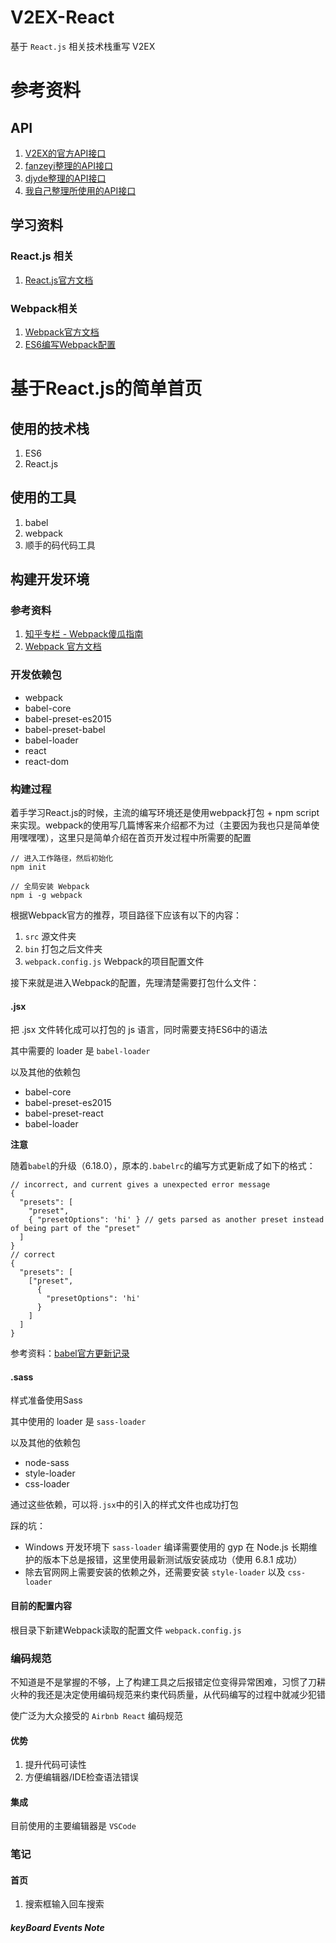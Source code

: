 # V2EX-React

基于 `React.js` 相关技术栈重写 V2EX

# 参考资料

## API

1. [V2EX的官方API接口](https://www.v2ex.com/p/7v9TEc53)
2. [fanzeyi整理的API接口](https://gist.github.com/fanzeyi/6951803)
3. [djyde整理的API接口](https://github.com/djyde/V2EX-API)
4. [我自己整理所使用的API接口]()

## 学习资料

### React.js 相关

1. [React.js官方文档](https://facebook.github.io/react/)

### Webpack相关

1. [Webpack官方文档](http://webpack.github.io/docs/)
2. [ES6编写Webpack配置](https://cnodejs.org/topic/56346ee43ef9ce60493b0c96)

# 基于React.js的简单首页

## 使用的技术栈

1. ES6 
2. React.js

## 使用的工具

1. babel
2. webpack
3. 顺手的码代码工具

## 构建开发环境

### 参考资料

1. [知乎专栏 - Webpack傻瓜指南](https://zhuanlan.zhihu.com/p/20522487?hmsr=toutiao.io&utm_medium=toutiao.io&utm_source=toutiao.io)
2. [Webpack 官方文档](http://webpack.github.io/docs/)

### 开发依赖包

- webpack
- babel-core
- babel-preset-es2015
- babel-preset-babel
- babel-loader
- react
- react-dom

### 构建过程

着手学习React.js的时候，主流的编写环境还是使用webpack打包 + npm script来实现。webpack的使用写几篇博客来介绍都不为过（主要因为我也只是简单使用嘿嘿嘿），这里只是简单介绍在首页开发过程中所需要的配置

```
// 进入工作路径，然后初始化
npm init

// 全局安装 Webpack
npm i -g webpack
```

根据Webpack官方的推荐，项目路径下应该有以下的内容：

1. `src` 源文件夹
2. `bin` 打包之后文件夹
3. `webpack.config.js` Webpack的项目配置文件

接下来就是进入Webpack的配置，先理清楚需要打包什么文件：

#### .jsx

把 .jsx 文件转化成可以打包的 js 语言，同时需要支持ES6中的语法

其中需要的 loader 是 `babel-loader`

以及其他的依赖包

- babel-core
- babel-preset-es2015
- babel-preset-react
- babel-loader

**注意**

随着`babel`的升级（6.18.0），原本的`.babelrc`的编写方式更新成了如下的格式：

```
// incorrect, and current gives a unexpected error message
{
  "presets": [
    "preset",
    { "presetOptions": 'hi' } // gets parsed as another preset instead of being part of the "preset"
  ]
}
// correct
{
  "presets": [
    ["preset",
      {
        "presetOptions": 'hi'
      }
    ]
  ]
}
```
参考资料：[babel官方更新记录](https://babeljs.io/blog/2016/10/24/6.18.0)


#### .sass

样式准备使用Sass

其中使用的 loader 是 `sass-loader` 

以及其他的依赖包

- node-sass
- style-loader
- css-loader

通过这些依赖，可以将`.jsx`中的引入的样式文件也成功打包

踩的坑：

- Windows 开发环境下 `sass-loader` 编译需要使用的 gyp 在 Node.js 长期维护的版本下总是报错，这里使用最新测试版安装成功（使用 6.8.1 成功）
- 除去官网网上需要安装的依赖之外，还需要安装 `style-loader` 以及 `css-loader`

#### 目前的配置内容

根目录下新建Webpack读取的配置文件 `webpack.config.js`

### 编码规范

不知道是不是掌握的不够，上了构建工具之后报错定位变得异常困难，习惯了刀耕火种的我还是决定使用编码规范来约束代码质量，从代码编写的过程中就减少犯错

使广泛为大众接受的 `Airbnb React` 编码规范

#### 优势

1. 提升代码可读性
2. 方便编辑器/IDE检查语法错误

#### 集成

目前使用的主要编辑器是 `VSCode`

### 笔记

#### 首页

1. 搜索框输入回车搜索 

##### keyBoard Events Note






